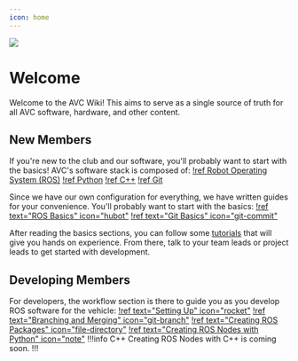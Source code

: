 ```yaml
---
icon: home
---
```

![](~/static/branding/avc_logo_named.png)
# Welcome
Welcome to the AVC Wiki! This aims to serve as a single source of truth for all AVC software, hardware, and other content.

## New Members
If you're new to the club and our software, you'll probably want to start with the basics! AVC's 
software stack is composed of:
[!ref Robot Operating System (ROS)](https://www.ros.org/)
[!ref Python](https://www.python.org/)
[!ref C++](https://cplusplus.com/)
[!ref Git](https://git-scm.com/)

Since we have our own configuration for everything, we have written guides for your
convenience. You'll probably want to start with the basics:
[!ref text="ROS Basics" icon="hubot"](~/learning/ros-basics.md)
[!ref text="Git Basics" icon="git-commit"](~/learning/git-basics.md)

After reading the basics sections, you can follow some [tutorials](~/learning/tutorials.md) that will give you hands on experience. From there, talk to your team leads or project leads to get started with development.

## Developing Members
For developers, the workflow section is there to guide you as you develop ROS software for the vehicle:
[!ref text="Setting Up" icon="rocket"](~/workflow/getting-started.md)
[!ref text="Branching and Merging" icon="git-branch"](~/workflow/branching-and-merging.md)
[!ref text="Creating ROS Packages" icon="file-directory"](~/workflow/package-creation.md)
[!ref text="Creating ROS Nodes with Python" icon="note"](~/workflow/node-creation.md)
!!!info C++
Creating ROS Nodes with C++ is coming soon.
!!!